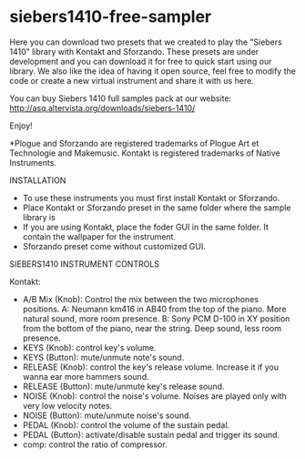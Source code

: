 # siebers1410-free-sampler
Here you can download two presets that we created to play the "Siebers 1410" library with Kontakt and Sforzando. These presets are under development and you can download it for free to quick start using our library. We also like the idea of having it open source, feel free to modify the code or create a new virtual instrument and share it with us here.

You can buy Siebers 1410 full samples pack at our website:
http://asq.altervista.org/downloads/siebers-1410/

Enjoy!



*Plogue and Sforzando are registered trademarks of Plogue Art et Technologie and Makemusic.
Kontakt is registered trademarks of Native Instruments.


INSTALLATION

- To use these instruments you must first install Kontakt or Sforzando.
- Place Kontakt or Sforzando preset in the same folder where the sample library is
- If you are using Kontakt, place the foder GUI in the same folder. It contain the wallpaper for the instrument.
- Sforzando preset come without customized GUI.

SIEBERS1410 INSTRUMENT CONTROLS

Kontakt:
- A/B Mix (Knob): Control the mix between the two microphones positions.
              A: Neumann km416 in AB40 from the top of the piano. More natural sound, more room presence.
              B: Sony PCM D-100 in XY position from the bottom of the piano, near the string. Deep sound, less room presence.             
- KEYS (Knob): control key's volume.       
- KEYS (Button): mute/unmute note's sound.
- RELEASE (Knob): control the key's release volume. Increase it if you wanna ear more hammers sound.
- RELEASE (Button): mute/unmute key's release sound.
- NOISE (Knob): control the noise's volume. Noises are played only with very low velocity notes.
- NOISE (Button): mute/unmute noise's sound.
- PEDAL (Knob): control the volume of the sustain pedal.
- PEDAL (Button): activate/disable sustain pedal and trigger its sound.
- comp: control the ratio of compressor.      
      
